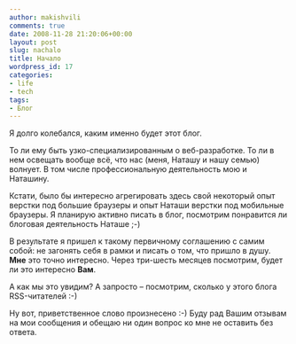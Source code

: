 ```yaml
---
author: makishvili
comments: true
date: 2008-11-28 21:20:06+00:00
layout: post
slug: nachalo
title: Начало
wordpress_id: 17
categories:
- life
- tech
tags:
- Блог
---
```


Я долго колебался, каким именно будет этот блог.

То ли ему быть узко-специализированным о веб-разработке.
То ли в нем освещать вообще всё, что нас (меня, Наташу и нашу семью) волнует. В том числе профессиональную деятельность мою и Наташину.

Кстати, было бы интересно агрегировать здесь свой некоторый опыт верстки под большие браузеры и опыт Наташи верстки под мобильные браузеры. Я планирую активно писать в блог, посмотрим понравится ли блоговая деятельность Наташе ;-)

В результате я пришел к такому первичному соглашению с самим собой: не загонять себя в рамки и писать о том, что пришло в душу.
**Мне** это точно интересно. Через три-шесть месяцев посмотрим, будет ли это интересно **Вам**.

А как мы это увидим? А запросто – посмотрим, сколько у этого блога RSS-читателей :-)

Ну вот, приветственное слово произнесено :-)
Буду рад Вашим отзывам на мои сообщения и обещаю ни один вопрос ко мне не оставить без ответа.
